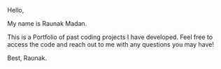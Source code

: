 Hello, 

My name is Raunak Madan. 

This is a Portfolio of past coding projects I have developed. Feel free to access the code and reach out to me with any questions you may have!

Best,
Raunak.
